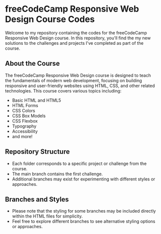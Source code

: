 # freeCodeCamp Responsive Web Design Course Codes

Welcome to my repository containing the codes for the freeCodeCamp Responsive Web Design course. In this repository, you'll find the my new solutions to the challenges and projects I've completed as part of the course.

## About the Course
The freeCodeCamp Responsive Web Design course is designed to teach the fundamentals of modern web development, focusing on building responsive and user-friendly websites using HTML, CSS, and other related technologies. This course covers various topics including:
  - Basic HTML and HTML5
  - HTML Forms
  - CSS Colors
  - CSS Box Models
  - CSS Flexbox
  - Typography
  - Accessibility
  - and more!

## Repository Structure
- Each folder corresponds to a specific project or challenge from the course.
- The main branch contains the first challenge.
- Additional branches may exist for experimenting with different styles or approaches.

## Branches and Styles
- Please note that the styling for some branches may be included directly within the HTML files for simplicity.
- Feel free to explore different branches to see alternative styling options or approaches.

